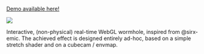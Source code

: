 
[Demo available here!](https://madblade.github.io/worhole/)

![](https://www.msoler.fr/assets/img/craft/wormhole.jpg)


In­ter­ac­tive, (non-phys­i­cal) real-time WebGL worm­hole, in­spired from @sirx­emic. The achieved ef­fect is de­signed en­tirely ad-hoc, based on a sim­ple stretch shader and on a cube­cam / en­vmap.
